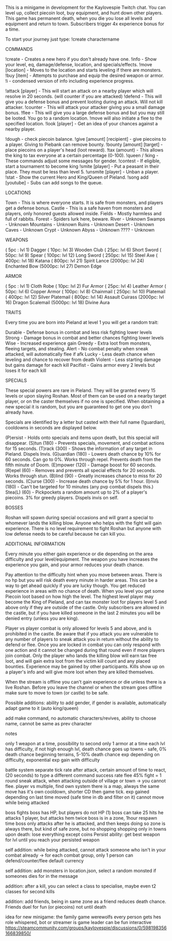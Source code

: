 This is a minigame in development for the Kaylovespie Twitch chat. You can level up, collect piecoin loot, buy equipment, and hunt down other players. This game has permanent death, when you die you lose all levels and equipment and return to town. Subscribers trigger 4x experience bonus for a time.

To start your journey just type: !create charactername

COMMANDS

!create - Creates a new hero if you don't already have one.
!info - Show your level, eq, damage/defense, location, and specials/effects.
!move [location] - Moves to the location and starts leveling if there are monsters.
!buy [item] - Attempts to purchase and equip the desired weapon or armor.
!i - condensed version of info including experience progress.

!attack [player] - This will start an attack on a nearby player which will resolve in 20 seconds. (will counter if you are attacked)
!defend - This will give you a defense bonus and prevent looting during an attack. Will not kill attacker.
!counter - This will attack your attacker giving you a small damage bonus.
!flee - This will give you a large defense bonus and but you may still be looted. You go to a random location. !move will also initiate a flee to the specified location.
!look [player] - Get an idea of your chances against a nearby player.

!dough - check piecoin balance.
!give [amount] [recipient] - give piecoins to a player. Giving to Piebank can remove bounty.
!bounty [amount] [target] - place piecoins on a player's head (loot reward).
!tax (amount) - This allows the king to tax everyone at a certain percentage (0-100).
!queen / !king - These commands adjust some messages for gender.
!contest - If eligible, start a tournament to become king
!smite [player] - Put a peasant in their place. They must be less than level 5.
!unsmite [player] - Unban a player.
!stat - Show the current Hero and King/Queen of Pieland.
!song add [youtube] - Subs can add songs to the queue.

LOCATIONS

Town - This is where everyone starts. It is safe from monsters, and players get a defense bonus.
Castle - This is a safe haven from monsters and players, only honored guests allowed inside.
Fields - Mostly harmless and full of rabbits.
Forest - Spiders lurk here, beware.
River - Unknown
Swamps - Unknown
Mountains - Unknown
Ruins - Unknown
Desert - Unknown
Caves - Unknown
Crypt - Unknown
Abyss - Unknown
???? - Unknown

WEAPONS

( 5pc : lvl 1) Dagger
( 10pc: lvl 3) Wooden Club
( 25pc: lvl 6) Short Sword
( 50pc: lvl 9) Spear
( 100pc: lvl 12) Long Sword
( 250pc: lvl 15) Steel Axe
( 400pc: lvl 18) Katana
( 800pc: lvl 21) Spirit Lance
(2000pc: lvl 24) Enchanted Bow
(5000pc: lvl 27) Demon Edge

ARMOR

( 5pc : lvl 1) Cloth Robe
( 10pc: lvl 2) Fur Armor
( 25pc: lvl 4) Leather Armor
( 50pc: lvl 6) Copper Armor
( 100pc: lvl 8) Chainmail
( 250pc: lvl 10) Platemail
( 400pc: lvl 12) Silver Platemail
( 800pc: lvl 14) Assault Cuirass
(2000pc: lvl 16) Dragon Scalemail
(5000pc: lvl 18) Divine Aura

TRAITS

Every time you are born into Pieland at level 1 you will get a random trait:

Durable - Defense bonus in combat and less risk fighting lower levels
Strong - Damage bonus in combat and better chances fighting lower levels
Wise - Increased experience gain
Greedy - Extra loot from monsters, fleeing targets, and stealing.
Alert - No combat penalty when sneak attacked, will automatically flee if afk
Lucky - Less death chance when leveling and chance to recover from death
Violent - Less starting damage but gains damage for each kill
Pacifist - Gains armor every 2 levels but loses it for each kill

SPECIALS

These special powers are rare in Pieland. They will be granted every 15 levels or upon slaying Roshan. Most of them can be used on a nearby target player, or on the caster themselves if no one is specified. When obtaining a new special it is random, but you are guaranteed to get one you don't already have.

Specials are identified by a letter but casted with their full name (!guardian), cooldowns in seconds are displayed below.

(P)ersist - Holds onto specials and items upon death, but this special will disappear.
(S)tun (180) - Prevents specials, movement, and combat actions for 15 seconds.
(T)rack (300) - Shows the information of any target in Pieland. Dispels Invis.
(G)uardian (180) - Lowers death chance by 10% for 60 seconds. Can go to 0%. Works through repel. Prevents death from the fifth minute of Doom.
(E)mpower (120) - Damage boost for 60 seconds.
(R)epel (60) - Removes and prevents all special effects for 20 seconds. Works through stun.
(B)lind (90) - Greatly increases chance to miss for 20 seconds.
(C)urse (300) - Increase death chance by 5% for 1 hour.
(I)nvis (180) - Can't be targeted for 10 minutes (any pvp combat dispels this.)
Stea(L) (60) - Pickpockets a random amount up to 2% of a player's piecoins. 3% for greedy players. Dispels invis on self.

BOSSES

Roshan will spawn during special occasions and will grant a special to whomever lands the killing blow. Anyone who helps with the fight will gain experience. There is no level requirement to fight Roshan but anyone with low defense needs to be careful because he can kill you.

ADDITIONAL INFORMATION

Every minute you either gain experience or die depending on the area difficulty and your level/equipment. The weapon you have increases the experience you gain, and your armor reduces your death chance.

Pay attention to the difficulty hint when you move between areas. There is no hp but you will risk death every minute in harder areas. This can be a way to get ahead quickly if you are lucky though. You get reduced experience in areas with no chance of death. When you level you get some Piecoin loot based on how high the level. The highest level player may become the King of Pieland, and can tax monster loot for players level 5 and above only if they are outside of the castle. Only subscribers are allowed in the castle, but if you have killed someone in the last 2 minutes you will be denied entry (unless you are king).

Player vs player combat is only allowed for levels 5 and above, and is prohibited in the castle. Be aware that if you attack you are vulnerable to any number of players to sneak attack you in return without the ability to defend or flee. Once you are locked in combat you can only respond with one action and it cannot be changed during that round even if more players join combat. Only the player who lands the killing blow will earn tax free loot, and will gain extra loot from the victim kill count and any placed bounties. Experience may be gained by other participants. Kills show up on a player's info and will give more loot when they are killed themselves.

When the stream is offline you can't gain experience or die unless there is a live Roshan. Before you leave the channel or when the stream goes offline make sure to move to town (or castle) to be safe.


Possible additions:
ability to add gender, if gender is available, automatically adapt game to it (auto king/queen)

add make command, no automatic characters/revives, ability to choose name, cannot be same as prev character

notes

only 1 weapon at a time, possibility to second
only 1 armor at a time
each lvl has difficulty, if not high enough lvl, death chance goes up
towns - safe, 0% death chance
beginning terrains, 5-10% death chance
exp depending on difficulty, exponential exp gain with difficulty

battle system separate tick rate
after attack, certain amount of time to react, (20 seconds) to type a different command
success rate flee 45%
fight = 1 round
sneak attack, when attacking outside of village or town -> you cannot flee.
player vs multiple, find own system
there is a map, always the same
move has it's own cooldown, shorter CD then game tick.
exp gained depending on last time moved (safe time in db and filter on it)
cannot move while being attacked

boss fights
boss has HP, but players do not HP (1)
boss can take 25 hits
he attacks 1 player, but attacks hem twice
boss is in a zone, 1hour respawn time
boss only attacks after he is attacked, and then keeps doing so
zone is always there, but kind of safe zone, but no shopping
shopping only in towns
upon death: lose everything except coins
Persist ability: get best weapon for lvl until you reach your persisted weapon

self addition: while being attacked, cannot attack someone who isn't in your combat already -> for each combat group, only 1 person can defend/counter/flee
default currency

self addition: add monsters in location.json, select a random monsted if someones dies for in the message

addition: after a kill, you can select a class to specialise, maybe even t2 classes for second kills

addition: add friends, being in same zone as a friend reduces death chance.
Friends duel for fun (or piecoins) not until death


idea for new minigame: the family game werewolfs
every person gets hes role whispered, bot or streamer is game leader
can be fun interactive
https://steamcommunity.com/groups/kaylovespie/discussions/0/598198356166839850/